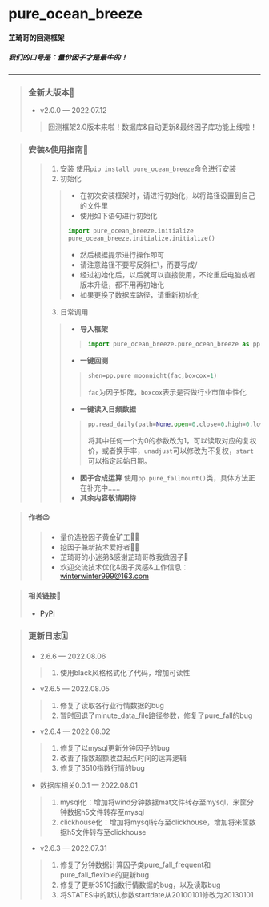# pure_ocean_breeze 
#### **芷琦哥的回测框架**
##### 我们的口号是：量价因子才是最牛的！
***

>### 全新大版本📢
>* v2.0.0 — 2022.07.12
>>回测框架2.0版本来啦！数据库&自动更新&最终因子库功能上线啦！

>### 安装&使用指南🎯
>>1. 安装
>>使用`pip install pure_ocean_breeze`命令进行安装
>>2. 初始化
>>>* 在初次安装框架时，请进行初始化，以将路径设置到自己的文件里
>>>* 使用如下语句进行初始化
>>>```python
>>>import pure_ocean_breeze.initialize
>>>pure_ocean_breeze.initialize.initialize()
>>>```
>>>* 然后根据提示进行操作即可
>>>* 请注意路径不要写反斜杠\，而要写成/
>>>* 经过初始化后，以后就可以直接使用，不论重启电脑或者版本升级，都不用再初始化
>>>* 如果更换了数据库路径，请重新初始化
>>3. 日常调用
>>>* **导入框架** 
>>>>```python
>>>>import pure_ocean_breeze.pure_ocean_breeze as pp
>>>>```
>>>* **一键回测** 
>>>>```python
>>>>shen=pp.pure_moonnight(fac,boxcox=1)
>>>>```
>>>>`fac`为因子矩阵，`boxcox`表示是否做行业市值中性化
>>>* **一键读入日频数据**
>>>>```python
>>>>pp.read_daily(path=None,open=0,close=0,high=0,low=0,tr=0,sharenum=0,volume=0,unadjust=0,>>>>start=STATES['START'])
>>>>```
>>>>将其中任何一个为0的参数改为1，可以读取对应的复权价，或者换手率，`unadjust`可以修改为不复权，`start`可以指定起始日期。
>>>* **因子合成运算** 使用`pp.pure_fallmount()`类，具体方法正在补充中……
>>>* **其余内容敬请期待**

>#### 作者😉
>>* 量价选股因子黄金矿工💁‍♂️
>>* 挖因子兼新技术爱好者💁‍♂️
>>* 芷琦哥的小迷弟&感谢芷琦哥教我做因子💐
>>* 欢迎交流技术优化&因子灵感&工作信息：<winterwinter999@163.com>

>#### 相关链接🔗
>* [PyPi](https://pypi.org/project/pure-ocean-breeze/)

>### 更新日志🗓
>* 2.6.6 — 2022.08.06
>>1. 使用black风格格式化了代码，增加可读性
>* v2.6.5 — 2022.08.05
>>1. 修复了读取各行业行情数据的bug
>>2. 暂时回退了minute_data_file路径参数，修复了pure_fall的bug
>* v2.6.4 — 2022.08.02
>>1. 修复了以mysql更新分钟因子的bug
>>2. 改善了指数超额收益起点时间的运算逻辑
>>3. 修复了3510指数行情的bug
>* 数据库相关0.0.1 — 2022.08.01
>>1. mysql化：增加将wind分钟数据mat文件转存至mysql，米筐分钟数据h5文件转存至mysql
>>2. clickhouse化：增加将mysql转存至clickhouse，增加将米筐数据h5文件转存至clickhouse
>* v2.6.3 — 2022.07.31 
>>1. 修复了分钟数据计算因子类pure_fall_frequent和pure_fall_flexible的更新bug
>>2. 修复了更新3510指数行情数据的bug，以及读取bug
>>3. 将STATES中的默认参数startdate从20100101修改为20130101